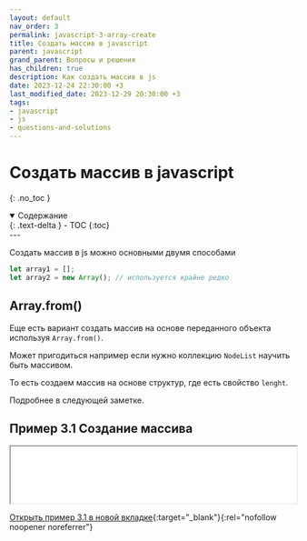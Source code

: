 ```yaml
---
layout: default
nav_order: 3
permalink: javascript-3-array-create
title: Создать массив в javascript
parent: javascript
grand_parent: Вопросы и решения
has_children: true
description: Как создать массив в js
date: 2023-12-24 22:30:00 +3
last_modified_date: 2023-12-29 20:30:00 +3
tags:
- javascript
- js
- questions-and-solutions
---
```


# Создать массив в javascript
{: .no_toc }

<details open markdown="block">
  <summary>
    Содержание
  </summary>
  {: .text-delta }
- TOC
{:toc}
</details>
---

Создать массив в js можно основными двумя способами

````javascript
let array1 = [];
let array2 = new Array(); // используется крайне редко
````

## Array.from()

Еще есть вариант создать массив на основе переданного объекта используя `Array.from()`.

Может пригодиться например если нужно коллекцию `NodeList` научить быть массивом.

То есть создаем массив на основе структур, где есть свойство `lenght`.

Подробнее в следующей заметке.

## Пример 3.1 Создание массива

<iframe class="" loading="lazy" title="" src="/assets/demo/qs/javascript/3/3.1-create-array.html" height="100" width="100%"></iframe>

[Открыть пример 3.1 в новой вкладке](/assets/demo/qs/javascript/3/3.1-create-array.html){:target="_blank"}{:rel="nofollow noopener noreferrer"}
